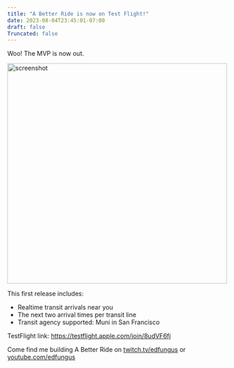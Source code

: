 ```yaml
---
title: "A Better Ride is now on Test Flight!"
date: 2023-08-04T23:45:01-07:00
draft: false
Truncated: false
---
```


Woo! The MVP is now out.

<!-- ![Screenshot](/screenshot.jpg) -->
<img src="/screenshot.jpg" alt="screenshot" height="500"/>

This first release includes:

- Realtime transit arrivals near you
- The next two arrival times per transit line
- Transit agency supported: Muni in San Francisco

TestFlight link: https://testflight.apple.com/join/8udVF6fj

Come find me building A Better Ride on [twitch.tv/edfungus](https://twitch.tv/edfungus) or [youtube.com/edfungus](https://youtube.com/edfungus) 